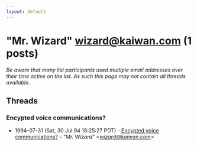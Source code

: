 ```yaml
---
layout: default
---
```


# "Mr. Wizard" <wizard@kaiwan.com> (1 posts)

_Be aware that many list participants used multiple email addresses over their time active on the list. As such this page may not contain all threads available._

## Threads

### Encypted voice communications?
+ 1994-07-31 (Sat, 30 Jul 94 18:25:27 PDT) - [Encypted voice communications?](/archive/1994/07/f2e934b9f2e03db5471015e760237c4e375d41cd6bf3d18e6857725cdbe5dc4f) - _"Mr. Wizard" \<wizard@kaiwan.com\>_

